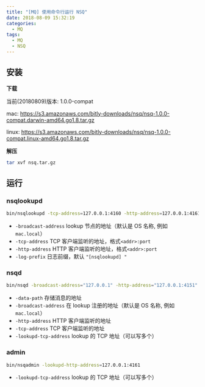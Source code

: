 ```yaml
---
title: "[MQ] 使用命令行运行 NSQ"
date: 2018-08-09 15:32:19
categories:
  - MQ
tags:
  - MQ
  - NSQ
---
```


## 安装

**下载**

当前(20180809)版本: 1.0.0-compat

mac: https://s3.amazonaws.com/bitly-downloads/nsq/nsq-1.0.0-compat.darwin-amd64.go1.8.tar.gz

linux: https://s3.amazonaws.com/bitly-downloads/nsq/nsq-1.0.0-compat.linux-amd64.go1.8.tar.gz

**解压**

```bash
tar xvf nsq.tar.gz
```

<!-- more -->

## 运行

### nsqlookupd

```bash
bin/nsqlookupd -tcp-address=127.0.0.1:4160 -http-address=127.0.0.1:4161 -broadcast-address="127.0.0.1"
```

* `-broadcast-address` lookup 节点的地址（默认是 OS 名称, 例如 `mac.local`）
* `-tcp-address` TCP 客户端监听的地址，格式`<addr>:port`
* `-http-address` HTTP 客户端监听的地址，格式`<addr>:port`
* `-log-prefix` 日志前缀，默认 `"[nsqlookupd] "`

### nsqd

```bash
bin/nsqd -broadcast-address="127.0.0.1" -http-address="127.0.0.1:4151" -lookupd-tcp-address=127.0.0.1:4160 -tcp-address="127.0.0.1:4150"
```

* `-data-path` 存储消息的地址
* `-broadcast-address` 在 lookup 注册的地址（默认是 OS 名称, 例如 `mac.local`）
* `-http-address` HTTP 客户端监听的地址
* `-tcp-address` TCP 客户端监听的地址
* `-lookupd-tcp-address` lookup 的 TCP 地址（可以写多个）

### admin

```bash
bin/nsqadmin -lookupd-http-address=127.0.0.1:4161
```

* `-lookupd-tcp-address` lookup 的 TCP 地址（可以写多个）